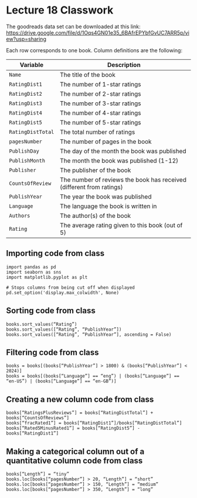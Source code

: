 # Lecture 18 Classwork

The goodreads data set can be downloaded at this link: https://drive.google.com/file/d/1Oqs4GN01e35_6BAfrEPYbfGvUC7ARR5p/view?usp=sharing

Each row corresponds to one book. Column definitions are the following:

Variable | Description
--|--
`Name` | The title of the book
`RatingDist1` | The number of 1-star ratings
`RatingDist2` | The number of 2-star ratings
`RatingDist3` | The number of 3-star ratings
`RatingDist4` | The number of 4-star ratings
`RatingDist5` | The number of 5-star ratings
`RatingDistTotal` | The total number of ratings
`pagesNumber` | The number of pages in the book
`PublishDay` | The day of the month the book was published
`PublishMonth` | The month the book was published (1-12)
`Publisher` | The publisher of the book
`CountsOfReview` | The number of reviews the book has received (different from ratings)
`PublishYear` | The year the book was published
`Language` | The language the book is written in
`Authors` | The author(s) of the book
`Rating` | The average rating given to this book (out of 5)

## Importing code from class

```
import pandas as pd
import seaborn as sns
import matplotlib.pyplot as plt

# Stops columns from being cut off when displayed
pd.set_option('display.max_colwidth', None)
```

## Sorting code from class

```
books.sort_values(“Rating”)
books.sort_values([“Rating”, “PublishYear”])
books.sort_values([“Rating”, “PublishYear”], ascending = False)
```

## Filtering code from class

```
books = books[(books[“PublishYear”] > 1800) & (books[“PublishYear”] < 2024)]
books = books[(books[“Language”] == “eng”) | (books[“Language”] == “en-US”) | (books[“Language”] == “en-GB”)]
```

## Creating a new column code from class

```
books[“RatingsPlusReviews”] = books[“RatingDistTotal”] + books[“CountsOfReviews”]	
books[“fracRated1”] = books[“RatingDist1”]/books[“RatingDistTotal”]
books[“Rated5MinusRated1”] = books[“RatingDist5”] - books[“RatingDist1”]
```

## Making a categorical column out of a quantitative column code from class

```
books[“Length”] = “tiny”
books.loc[books[“pagesNumber”] > 20, “Length”] = “short”
books.loc[books[“pagesNumber”] > 150, “Length”] = “medium”
books.loc[books[“pagesNumber”] > 350, “Length”] = “long”
```
